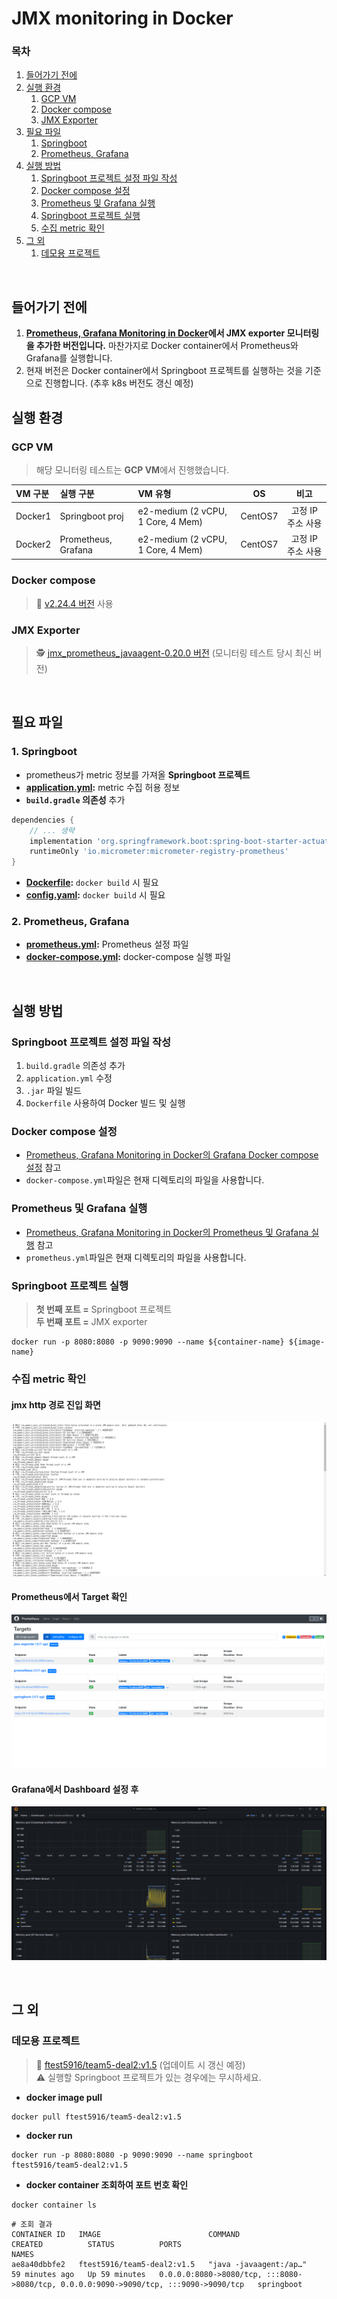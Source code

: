# JMX monitoring in Docker

### 목차
1. [들어가기 전에](#들어가기-전에)
2. [실행 환경](#실행-환경)
    1. [GCP VM](#gcp-vm)
    2. [Docker compose](#docker-compose)
    2. [JMX Exporter](#JMX-Exporter)
3. [필요 파일](#필요-파일)
    1. [Springboot](#1-springboot)
    2. [Prometheus, Grafana](#2-prometheus-grafana)
4. [실행 방법](#실행-방법)
    1. [Springboot 프로젝트 설정 파일 작성](#springboot-프로젝트-설정-파일-작성)
    2. [Docker compose 설정](#docker-compose-설정)
    3. [Prometheus 및 Grafana 실행](#prometheus-및-grafana-실행)
    4. [Springboot 프로젝트 실행](#springboot-프로젝트-실행)
    5. [수집 metric 확인](#수집-metric-확인)
5. [그 외](#그-외)    
    1. [데모용 프로젝트](#데모용-프로젝트)

<br>

## 들어가기 전에
1. **[Prometheus, Grafana Monitoring in Docker](/prometheus-in-docker/README.md)에서 JMX exporter 모니터링을 추가한 버전입니다.** 마찬가지로 Docker container에서 Prometheus와 Grafana를 실행합니다.
2. 현재 버전은 Docker container에서 Springboot 프로젝트를 실행하는 것을 기준으로 진행합니다. (추후 k8s 버전도 갱신 예정)


## 실행 환경
### GCP VM
> 해당 모니터링 테스트는 **GCP VM**에서 진행했습니다.

|VM 구분|실행 구분|VM 유형|OS|비고|
|:--|:--|:--|:--:|:--:|
|Docker1|Springboot proj|e2-medium (2 vCPU, 1 Core, 4 Mem)|CentOS7|고정 IP 주소 사용|
|Docker2|Prometheus, Grafana|e2-medium (2 vCPU, 1 Core, 4 Mem)|CentOS7|고정 IP 주소 사용|

### Docker compose
> 🐳 [v2.24.4 버전](https://github.com/docker/compose/releases/tag/v2.24.4) 사용

### JMX Exporter
> 🕵️ [jmx_prometheus_javaagent-0.20.0 버전](https://repo1.maven.org/maven2/io/prometheus/jmx/jmx_prometheus_javaagent/0.20.0/jmx_prometheus_javaagent-0.20.0.jar) (모니터링 테스트 당시 최신 버전)

<br>

## 필요 파일
### 1. Springboot
- prometheus가 metric 정보를 가져올 **Springboot 프로젝트**
- **[application.yml](/jmx-exporter/application.yml):** metric 수집 허용 정보
- **`build.gradle` 의존성** 추가
```gradle
dependencies {
    // ... 생략
    implementation 'org.springframework.boot:spring-boot-starter-actuator'
    runtimeOnly 'io.micrometer:micrometer-registry-prometheus'
}
```
- **[Dockerfile](/jmx-exporter/Dockerfile):** `docker build` 시 필요
- **[config.yaml](/jmx-exporter/config.yaml):** `docker build` 시 필요

### 2. Prometheus, Grafana
- **[prometheus.yml](/jmx-exporter/prometheus.yml):** Prometheus 설정 파일
- **[docker-compose.yml](/prometheus-in-docker/docker-compose.yml):** docker-compose 실행 파일

<br>

## 실행 방법
### Springboot 프로젝트 설정 파일 작성
1. `build.gradle` 의존성 추가
2. `application.yml` 수정
3. `.jar` 파일 빌드
4. `Dockerfile` 사용하여 Docker 빌드 및 실행

### Docker compose 설정
- [Prometheus, Grafana Monitoring in Docker의 Grafana Docker compose 설정](/prometheus-in-docker/README.md#docker-compose-설정) 참고
- `docker-compose.yml`파일은 현재 디렉토리의 파일을 사용합니다.

### Prometheus 및 Grafana 실행
- [Prometheus, Grafana Monitoring in Docker의 Prometheus 및 Grafana 실행](/prometheus-in-docker/README.md#prometheus-및-grafana-실행) 참고
- `prometheus.yml`파일은 현재 디렉토리의 파일을 사용합니다.

### Springboot 프로젝트 실행
 > **첫 번째 포트 =** Springboot 프로젝트 <br>
 **두 번째 포트 =** JMX exporter
```shell
docker run -p 8080:8080 -p 9090:9090 --name ${container-name} ${image-name}
```


### 수집 metric 확인
#### jmx http 경로 진입 화면

![http](/jmx-exporter/img/http-jmx-exporter.png)

#### Prometheus에서 Target 확인

![prom](/jmx-exporter/img/prom-jmx-exporter.png)


#### Grafana에서 Dashboard 설정 후

![graf](/jmx-exporter/img/graf-jmx-dashboard.png)

<br>

## 그 외
### 데모용 프로젝트
> 🐳 [ftest5916/team5-deal2:v1.5](https://hub.docker.com/r/ftest5916/team5-deal2/tags) (업데이트 시 갱신 예정) <br>
> ⚠️ 실행할 Springboot 프로젝트가 있는 경우에는 무시하세요.

- **docker image pull**
```shell
docker pull ftest5916/team5-deal2:v1.5
```
- **docker run**
```shell
docker run -p 8080:8080 -p 9090:9090 --name springboot ftest5916/team5-deal2:v1.5
```

- **docker container 조회하여 포트 번호 확인**
```shell
docker container ls
```
```
# 조회 결과
CONTAINER ID   IMAGE                        COMMAND                  CREATED          STATUS          PORTS                                                                                  NAMES
ae8a40dbbfe2   ftest5916/team5-deal2:v1.5   "java -javaagent:/ap…"   59 minutes ago   Up 59 minutes   0.0.0.0:8080->8080/tcp, :::8080->8080/tcp, 0.0.0.0:9090->9090/tcp, :::9090->9090/tcp   springboot
```